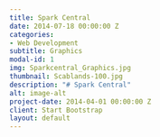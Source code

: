 ```yaml
---
title: Spark Central
date: 2014-07-18 00:00:00 Z
categories:
- Web Development
subtitle: Graphics
modal-id: 1
img: Sparkcentral_Graphics.jpg
thumbnail: Scablands-100.jpg
description: "# Spark Central"
alt: image-alt
project-date: 2014-04-01 00:00:00 Z
client: Start Bootstrap
layout: default
---
```


